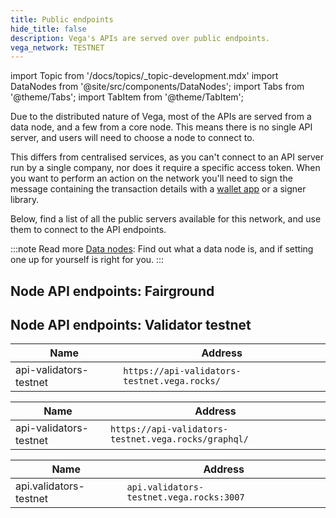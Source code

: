 ```yaml
---
title: Public endpoints
hide_title: false
description: Vega's APIs are served over public endpoints.
vega_network: TESTNET
---
```


import Topic from '/docs/topics/_topic-development.mdx'
import DataNodes from '@site/src/components/DataNodes';
import Tabs from '@theme/Tabs';
import TabItem from '@theme/TabItem';

Due to the distributed nature of Vega, most of the APIs are served from a data node, and a few from a core node. This means there is no single API server, and users will need to choose a node to connect to.

This differs from centralised services, as you can't connect to an API server run by a single company, nor does it require a specific access token. When you want to perform an action on the network you'll need to sign the message containing the transaction details with a [wallet app](../tools/vega-wallet/index.md) or a signer library.

Below, find a list of all the public servers available for this network, and use them to connect to the API endpoints.

:::note Read more
[Data nodes](../concepts/vega-chain/data-nodes.md): Find out what a data node is, and if setting one up for yourself is right for you.
:::

## Node API endpoints: Fairground
<DataNodes frontMatter={frontMatter} />

## Node API endpoints: Validator testnet

<Tabs groupId="servers">
<TabItem value="REST" label="REST">

| Name        | Address     |
| ----------- | ----------- |
| api-validators-testnet | `https://api-validators-testnet.vega.rocks/` |

</TabItem>

<TabItem value="GraphQL" label="GraphQL">

| Name        | Address     |
| ----------- | ----------- |
| api-validators-testnet | `https://api-validators-testnet.vega.rocks/graphql/`|

</TabItem>

<TabItem value="gRPC" label="gRPC">

| Name        | Address     |
| ----------- | ----------- |
| api.validators-testnet      | `api.validators-testnet.vega.rocks:3007`|

</TabItem>
</Tabs>